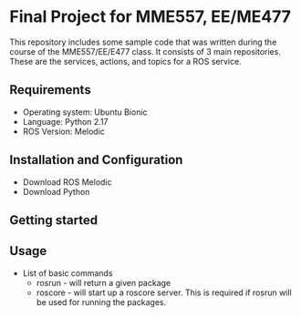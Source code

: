 # Final Project for MME557, EE/ME477

This repository includes some sample code that was written during the course of the MME557/EE/E477 class. It consists of 3 main
repositories. These are the services, actions, and topics for a ROS service.

## Requirements
- Operating system: Ubuntu Bionic
- Language: Python 2.17
- ROS Version: Melodic 


## Installation and Configuration
 - Download ROS Melodic
 - Download Python 

## Getting started


## Usage
 - List of basic commands
    - rosrun <package name> - will return a given package
    - roscore - will start up a roscore server. This is required if rosrun will be used for running the packages.
